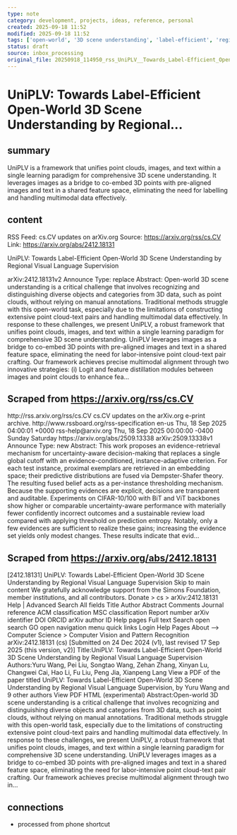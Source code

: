 ```yaml
---
type: note
category: development, projects, ideas, reference, personal
created: 2025-09-18 11:52
modified: 2025-09-18 11:52
tags: ['open-world', '3D scene understanding', 'label-efficient', 'region-based']
status: draft
source: inbox_processing
original_file: 20250918_114950_rss_UniPLV__Towards_Label-Efficient_Open-World_3D_Scen.txt
---
```


# UniPLV: Towards Label-Efficient Open-World 3D Scene Understanding by Regional...

## summary
UniPLV is a framework that unifies point clouds, images, and text within a single learning paradigm for comprehensive 3D scene understanding. It leverages images as a bridge to co-embed 3D points with pre-aligned images and text in a shared feature space, eliminating the need for labelling and handling multimodal data effectively.

## content
RSS Feed: cs.CV updates on arXiv.org
Source: https://arxiv.org/rss/cs.CV
Link: https://arxiv.org/abs/2412.18131

UniPLV: Towards Label-Efficient Open-World 3D Scene Understanding by Regional Visual Language Supervision

arXiv:2412.18131v2 Announce Type: replace Abstract: Open-world 3D scene understanding is a critical challenge that involves recognizing and distinguishing diverse objects and categories from 3D data, such as point clouds, without relying on manual annotations. Traditional methods struggle with this open-world task, especially due to the limitations of constructing extensive point cloud-text pairs and handling multimodal data effectively. In response to these challenges, we present UniPLV, a robust framework that unifies point clouds, images, and text within a single learning paradigm for comprehensive 3D scene understanding. UniPLV leverages images as a bridge to co-embed 3D points with pre-aligned images and text in a shared feature space, eliminating the need for labor-intensive point cloud-text pair crafting. Our framework achieves precise multimodal alignment through two innovative strategies: (i) Logit and feature distillation modules between images and point clouds to enhance fea...

## Scraped from https://arxiv.org/rss/cs.CV
<?xml version='1.0' encoding='UTF-8'?>
<rss xmlns:arxiv="http://arxiv.org/schemas/atom" xmlns:dc="http://purl.org/dc/elements/1.1/" xmlns:atom="http://www.w3.org/2005/Atom" xmlns:content="http://purl.org/rss/1.0/modules/content/" version="2.0">
  <channel>
    <title>cs.CV updates on arXiv.org</title>
    <link>http://rss.arxiv.org/rss/cs.CV</link>
    <description>cs.CV updates on the arXiv.org e-print archive.</description>
    <atom:link href="http://rss.arxiv.org/rss/cs.CV" rel="self" type="application/rss+xml"/>
    <docs>http://www.rssboard.org/rss-specification</docs>
    <language>en-us</language>
    <lastBuildDate>Thu, 18 Sep 2025 04:00:01 +0000</lastBuildDate>
    <managingEditor>rss-help@arxiv.org</managingEditor>
    <pubDate>Thu, 18 Sep 2025 00:00:00 -0400</pubDate>
    <skipDays>
      <day>Sunday</day>
      <day>Saturday</day>
    </skipDays>
    <item>
      <title>Proximity-Based Evidence Retrieval for Uncertainty-Aware Neural Networks</title>
      <link>https://arxiv.org/abs/2509.13338</link>
      <description>arXiv:2509.13338v1 Announce Type: new 
Abstract: This work proposes an evidence-retrieval mechanism for uncertainty-aware decision-making that replaces a single global cutoff with an evidence-conditioned, instance-adaptive criterion. For each test instance, proximal exemplars are retrieved in an embedding space; their predictive distributions are fused via Dempster-Shafer theory. The resulting fused belief acts as a per-instance thresholding mechanism. Because the supporting evidences are explicit, decisions are transparent and auditable. Experiments on CIFAR-10/100 with BiT and ViT backbones show higher or comparable uncertainty-aware performance with materially fewer confidently incorrect outcomes and a sustainable review load compared with applying threshold on prediction entropy. Notably, only a few evidences are sufficient to realize these gains; increasing the evidence set yields only modest changes. These results indicate that evid...


## Scraped from https://arxiv.org/abs/2412.18131
[2412.18131] UniPLV: Towards Label-Efficient Open-World 3D Scene Understanding by Regional Visual Language Supervision Skip to main content We gratefully acknowledge support from the Simons Foundation, member institutions, and all contributors. Donate &gt; cs &gt; arXiv:2412.18131 Help | Advanced Search All fields Title Author Abstract Comments Journal reference ACM classification MSC classification Report number arXiv identifier DOI ORCID arXiv author ID Help pages Full text Search open search GO open navigation menu quick links Login Help Pages About --> Computer Science > Computer Vision and Pattern Recognition arXiv:2412.18131 (cs) [Submitted on 24 Dec 2024 (v1), last revised 17 Sep 2025 (this version, v2)] Title:UniPLV: Towards Label-Efficient Open-World 3D Scene Understanding by Regional Visual Language Supervision Authors:Yuru Wang, Pei Liu, Songtao Wang, Zehan Zhang, Xinyan Lu, Changwei Cai, Hao Li, Fu Liu, Peng Jia, Xianpeng Lang View a PDF of the paper titled UniPLV: Towards Label-Efficient Open-World 3D Scene Understanding by Regional Visual Language Supervision, by Yuru Wang and 9 other authors View PDF HTML (experimental) Abstract:Open-world 3D scene understanding is a critical challenge that involves recognizing and distinguishing diverse objects and categories from 3D data, such as point clouds, without relying on manual annotations. Traditional methods struggle with this open-world task, especially due to the limitations of constructing extensive point cloud-text pairs and handling multimodal data effectively. In response to these challenges, we present UniPLV, a robust framework that unifies point clouds, images, and text within a single learning paradigm for comprehensive 3D scene understanding. UniPLV leverages images as a bridge to co-embed 3D points with pre-aligned images and text in a shared feature space, eliminating the need for labor-intensive point cloud-text pair crafting. Our framework achieves precise multimodal alignment through two in...


## connections
- processed from phone shortcut
